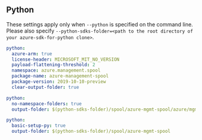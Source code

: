 ## Python

These settings apply only when `--python` is specified on the command line.
Please also specify `--python-sdks-folder=<path to the root directory of your azure-sdk-for-python clone>`.

```yaml $(python)
python:
  azure-arm: true
  license-header: MICROSOFT_MIT_NO_VERSION
  payload-flattening-threshold: 2
  namespace: azure.management.spool
  package-name: azure-management-spool
  package-version: 2019-10-10-preview
  clear-output-folder: true
```

```yaml $(python) && $(python-mode) == 'update'
python:
  no-namespace-folders: true
  output-folder: $(python-sdks-folder)/spool/azure-mgmt-spool/azure/mgmt/spool
```
```yaml $(python) && $(python-mode) == 'create'
python:
  basic-setup-py: true
  output-folder: $(python-sdks-folder)/spool/azure-mgmt-spool
```
